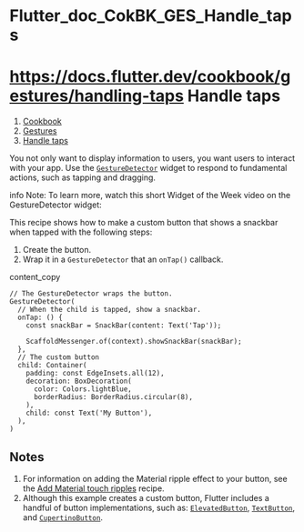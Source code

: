 # Flutter_doc_CokBK_GES_Handle_taps
 https://docs.flutter.dev/cookbook/gestures/handling-taps
Handle taps
===========

1.  [Cookbook](https://docs.flutter.dev/cookbook)
2.  [Gestures](https://docs.flutter.dev/cookbook/gestures)
3.  [Handle taps](https://docs.flutter.dev/cookbook/gestures/handling-taps)

You not only want to display information to users, you want users to interact with your app. Use the [`GestureDetector`](https://api.flutter.dev/flutter/widgets/GestureDetector-class.html) widget to respond to fundamental actions, such as tapping and dragging.

info Note: To learn more, watch this short Widget of the Week video on the GestureDetector widget:

This recipe shows how to make a custom button that shows a snackbar when tapped with the following steps:

1.  Create the button.
2.  Wrap it in a `GestureDetector` that an `onTap()` callback.

content_copy

```
// The GestureDetector wraps the button.
GestureDetector(
  // When the child is tapped, show a snackbar.
  onTap: () {
    const snackBar = SnackBar(content: Text('Tap'));

    ScaffoldMessenger.of(context).showSnackBar(snackBar);
  },
  // The custom button
  child: Container(
    padding: const EdgeInsets.all(12),
    decoration: BoxDecoration(
      color: Colors.lightBlue,
      borderRadius: BorderRadius.circular(8),
    ),
    child: const Text('My Button'),
  ),
)
```

[](https://docs.flutter.dev/cookbook/gestures/handling-taps#notes)Notes
-----------------------------------------------------------------------

1.  For information on adding the Material ripple effect to your button, see the [Add Material touch ripples](https://docs.flutter.dev/cookbook/gestures/ripples) recipe.
2.  Although this example creates a custom button, Flutter includes a handful of button implementations, such as: [`ElevatedButton`](https://api.flutter.dev/flutter/material/ElevatedButton-class.html), [`TextButton`](https://api.flutter.dev/flutter/material/TextButton-class.html), and [`CupertinoButton`](https://api.flutter.dev/flutter/cupertino/CupertinoButton-class.html).
